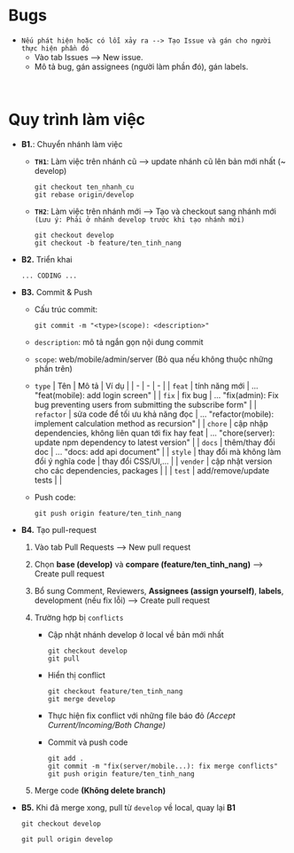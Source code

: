 # Bugs

-   `Nếu phát hiện hoặc có lỗi xảy ra --> Tạo Issue và gán cho người thực hiện phần đó`
    -   Vào tab Issues --> New issue.
    -   Mô tả bug, gán assignees (người làm phần đó), gán labels.

<br/>

# Quy trình làm việc

-   **B1.**: Chuyển nhánh làm việc

    -   **`TH1`**: Làm việc trên nhánh cũ --> update nhánh cũ lên bản mới nhất (~ develop)

        ```
        git checkout ten_nhanh_cu
        git rebase origin/develop
        ```

    -   **`TH2`**: Làm việc trên nhánh mới --> Tạo và checkout sang nhánh mới `(Lưu ý: Phải ở nhánh develop trước khi tạo nhánh mới)`

        ```
        git checkout develop
        git checkout -b feature/ten_tinh_nang
        ```

-   **B2.** Triển khai
    ```
    ... CODING ...
    ```
-   **B3.** Commit & Push

    -   Cấu trúc commit:

        ```
        git commit -m "<type>(scope): <description>"
        ```

    -   `description`: mô tả ngắn gọn nội dung commit

    -   `scope`: web/mobile/admin/server (Bỏ qua nếu không thuộc những phần trên)
    -   `type`
        | Tên | Mô tả | Ví dụ |
        | - | - | - |
        | `feat` | tính năng mới | ... "feat(mobile): add login screen" |
        | `fix` | fix bug | ... "fix(admin): Fix bug preventing users from submitting the subscribe form" |
        | `refactor` | sửa code để tối ưu khả năng đọc | ... "refactor(mobile): implement calculation method as recursion" |
        | `chore` | cập nhập dependencies, không liên quan tới fix hay feat | ... "chore(server): update npm dependency to latest version" |
        | `docs` | thêm/thay đổi doc | ... "docs: add api document" |
        | `style` | thay đổi mà không làm đổi ý nghĩa code | thay đổi CSS/UI,... |
        | `vender` | cập nhật version cho các dependencies, packages | |
        | `test` | add/remove/update tests | |

    -   Push code:
        ```
        git push origin feature/ten_tinh_nang
        ```

-   **B4.** Tạo pull-request

    1. Vào tab Pull Requests --> New pull request
    2. Chọn **base (develop)** và **compare (feature/ten_tinh_nang)** --> Create pull request
    3. Bổ sung Comment, Reviewers, **Assignees (assign yourself)**, **labels**, development (nếu fix lỗi) --> Create pull request
    4. Trường hợp bị `conflicts`

        - Cập nhật nhánh develop ở local về bản mới nhất

            ```
            git checkout develop
            git pull
            ```

        - Hiển thị conflict

            ```
            git checkout feature/ten_tinh_nang
            git merge develop
            ```

        - Thực hiện fix conflict với những file báo đỏ _(Accept Current/Incoming/Both Change)_

        - Commit và push code
            ```
            git add .
            git commit -m "fix(server/mobile...): fix merge conflicts"
            git push origin feature/ten_tinh_nang
            ```

    5. Merge code **(Không delete branch)**

-   **B5.** Khi đã merge xong, pull từ `develop` về local, quay lại **B1**

    ```
    git checkout develop

    git pull origin develop
    ```
